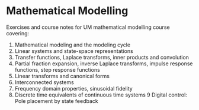 # Mathematical Modelling
Exercises and course notes for UM mathematical modelling course covering:

1.  Mathematical modeling and the modeling cycle
2.  Linear systems and state-space representations
3.  Transfer functions, Laplace transforms, inner products and convolution
4.  Partial fraction expansion, inverse Laplace transforms, impulse response functions, step response functions
5.  Linear transforms and canonical forms
6.  Interconnected systems
7.  Frequency domain properties, sinusoidal fidelity
8.  Discrete time equivalents of continuous time systems
9   Digital control: Pole placement by state feedback
